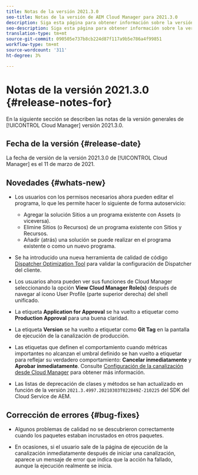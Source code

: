 ```yaml
---
title: Notas de la versión 2021.3.0
seo-title: Notas de la versión de AEM Cloud Manager para 2021.3.0
description: Siga esta página para obtener información sobre la versión 2021.3.0 de Cloud Manager
seo-description: Siga esta página para obtener información sobre la versión 2021.3.0 de AEM Cloud Manager
translation-type: tm+mt
source-git-commit: 090505e737b8cb224d87f117a9b5e786a4f99851
workflow-type: tm+mt
source-wordcount: '311'
ht-degree: 3%

---
```


# Notas de la versión 2021.3.0 {#release-notes-for}

En la siguiente sección se describen las notas de la versión generales de [!UICONTROL Cloud Manager] versión 2021.3.0.

## Fecha de la versión {#release-date}

La fecha de versión de la versión 2021.3.0 de [!UICONTROL Cloud Manager] es el 11 de marzo de 2021.

## Novedades {#whats-new}

* Los usuarios con los permisos necesarios ahora pueden editar el programa, lo que les permite hacer lo siguiente de forma autoservicio:

   * Agregar la solución Sitios a un programa existente con Assets (o viceversa).
   * Elimine Sitios (o Recursos) de un programa existente con Sitios y Recursos.
   * Añadir (atrás) una solución se puede realizar en el programa existente o como un nuevo programa.

* Se ha introducido una nueva herramienta de calidad de código [Dispatcher Optimization Tool](https://experienceleague.adobe.com/docs/experience-manager-cloud-manager/using/how-to-use/custom-code-quality-rules.html?lang=en#dispatcher-optimization-tool-rules) para validar la configuración de Dispatcher del cliente.

* Los usuarios ahora pueden ver sus funciones de Cloud Manager seleccionando la opción **View Cloud Manager Role(s)** después de navegar al icono User Profile (parte superior derecha) del shell unificado.

* La etiqueta **Application for Approval** se ha vuelto a etiquetar como **Production Approval** para una buena claridad.

* La etiqueta **Version** se ha vuelto a etiquetar como **Git Tag** en la pantalla de ejecución de la canalización de producción.

* Las etiquetas que definen el comportamiento cuando métricas importantes no alcanzan el umbral definido se han vuelto a etiquetar para reflejar su verdadero comportamiento: **Cancelar inmediatamente** y **Aprobar inmediatamente**. Consulte [Configuración de la canalización desde Cloud Manager](https://experienceleague.adobe.com/docs/experience-manager-cloud-manager/using/how-to-use/configuring-pipeline.html?lang=en#configuring-the-pipeline-settings-from-cloud-manager) para obtener más información.

* Las listas de deprecación de clases y métodos se han actualizado en función de la versión `2021.3.4997.20210303T022849Z-210225` del SDK del Cloud Service de AEM.

## Corrección de errores {#bug-fixes}

* Algunos problemas de calidad no se descubrieron correctamente cuando los paquetes estaban incrustados en otros paquetes.

* En ocasiones, si el usuario sale de la página de ejecución de la canalización inmediatamente después de iniciar una canalización, aparece un mensaje de error que indica que la acción ha fallado, aunque la ejecución realmente se inicia.